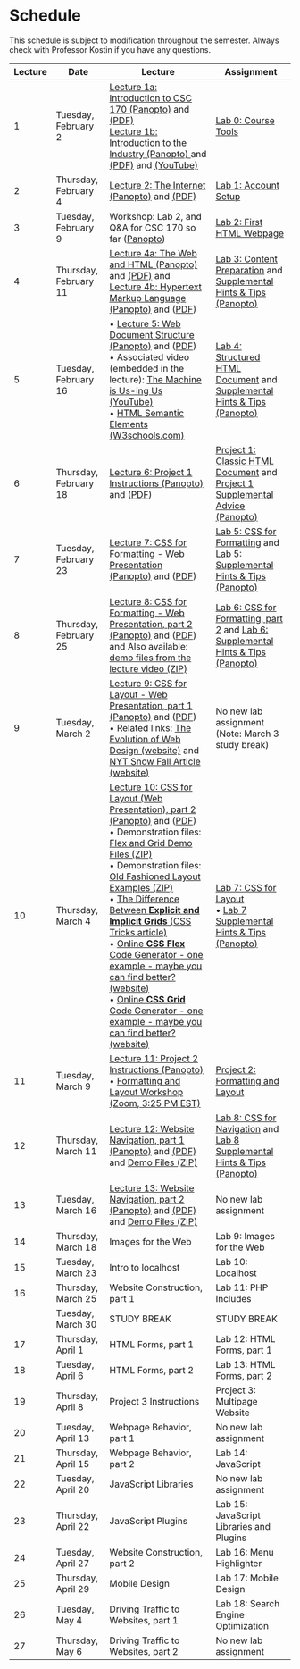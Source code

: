 # Schedule
This schedule is subject to modification throughout the semester. Always check with Professor Kostin if you have any questions.

| Lecture | Date                        | Lecture                             | Assignment                             |
| ------- | --------------------------- | ----------------------------------- | ---------------------------------------- |
| 1       | Tuesday, February 2  | [Lecture 1a: Introduction to CSC 170 (Panopto)](https://rochester.hosted.panopto.com/Panopto/Pages/Viewer.aspx?id=b785f3ff-77e8-4f1e-b342-acae0128a2f8) and [(PDF)](01-intro/intro-csc170.pdf)<br>[Lecture 1b: Introduction to the Industry (Panopto) ](https://rochester.hosted.panopto.com/Panopto/Pages/Viewer.aspx?id=52ba787a-2584-4ce2-a846-acae0128ef27)and [(PDF)](01-intro/intro-industry.pdf) and [(YouTube)](https://youtu.be/J8hzJxb0rpc) | [Lab 0: Course Tools](lab00-course-tools/instructions.md) |
| 2       | Thursday, February 4  | [Lecture 2: The Internet (Panopto)](https://rochester.hosted.panopto.com/Panopto/Pages/Viewer.aspx?id=6bc432aa-67a8-4203-897f-acc5002fbf0f) and [(PDF)](02-the-internet/the-internet.pdf) | [Lab 1: Account Setup](lab01-account-setup/instructions.md) |
| 3       | Tuesday, February 9   | Workshop: Lab 2, and Q&A for CSC 170 so far ([Panopto](https://rochester.hosted.panopto.com/Panopto/Pages/Viewer.aspx?id=d4e953ec-9ae9-4cc5-8732-acca016c3aca)) | [Lab 2: First HTML Webpage](lab02-first-html-webpage/instructions.md) |
| 4       | Thursday, February 11 | [Lecture 4a: The Web and HTML (Panopto)](https://rochester.hosted.panopto.com/Panopto/Pages/Viewer.aspx?id=d6e483c4-f1db-4f32-9ee3-acc90176e04c) and [(PDF)](04-the-web-and-html/the-web.pdf) and<br>[Lecture 4b: Hypertext Markup Language (Panopto)](https://rochester.hosted.panopto.com/Panopto/Pages/Viewer.aspx?id=94a7a676-7cbe-427d-98cb-acc901840cf8) and ([PDF](04-the-web-and-html/04-the-web-and-html)) | [Lab 3: Content Preparation](lab03-content-prep/instructions.md) and [Supplemental Hints & Tips (Panopto)](https://rochester.hosted.panopto.com/Panopto/Pages/Viewer.aspx?id=b13d5ade-6c79-450e-8854-accc0145493f) |
| 5       | Tuesday, February 16  | &bull; [Lecture 5: Web Document Structure (Panopto)](https://rochester.hosted.panopto.com/Panopto/Pages/Viewer.aspx?id=8874e770-76ed-4a51-b8c3-acd0016824f3) and ([PDF](05-web-document-structure/web-document-structure.pdf))  <br>&bull; Associated video (embedded in the lecture): [The Machine is Us-ing Us (YouTube)](https://youtu.be/NLlGopyXT_g)<br>&bull; [HTML Semantic Elements (W3schools.com)](https://www.w3schools.com/html/html5_semantic_elements.asp) | [Lab 4: Structured HTML Document](lab04-structured-html-document/instructions.md) and [Supplemental Hints & Tips (Panopto)](https://rochester.hosted.panopto.com/Panopto/Pages/Viewer.aspx?id=efa5831a-adce-4ae6-960e-acd0017be091) |
| 6       | Thursday, February 18 | [Lecture 6: Project 1 Instructions (Panopto)](https://rochester.hosted.panopto.com/Panopto/Pages/Viewer.aspx?id=727f9a33-3b98-45bd-a653-acd20114c935) and ([PDF](06-project1-instructions/project1-review.pdf)) | [Project 1: Classic HTML Document](project01-classic-html-document/instructions.md) and [Project 1 Supplemental Advice (Panopto)](https://rochester.hosted.panopto.com/Panopto/Pages/Viewer.aspx?id=c4f3d1ae-da77-4a8b-b22e-acd201379d13) |
| 7       | Tuesday, February 23  | [Lecture 7: CSS for Formatting - Web Presentation (Panopto)](https://rochester.hosted.panopto.com/Panopto/Pages/Viewer.aspx?id=3c0c543a-85aa-44cd-b359-acd70163eff1) and ([PDF](07-web-presentation-css-for-formatting/css-for-formatting.pdf)) | [Lab 5: CSS for Formatting](lab05-css-for-formatting1/instructions.md) and [Lab 5: Supplemental Hints & Tips (Panopto)](https://rochester.hosted.panopto.com/Panopto/Pages/Viewer.aspx?id=8d8bd692-a162-4150-a021-acd701688c28) |
| 8       | Thursday, February 25 | [Lecture 8: CSS for Formatting - Web Presentation, part 2 (Panopto)](https://rochester.hosted.panopto.com/Panopto/Pages/Viewer.aspx?id=13de1de9-768e-4eec-bd80-acda001fbd34) and ([PDF](08-web-presentation2/css-for-formatting2.pdf)) and Also available: [demo files from the lecture video (ZIP)](08-web-presentation2/demo.zip) | [Lab 6: CSS for Formatting, part 2](lab06-css-for-formatting2/instructions.md) and [Lab 6: Supplemental Hints & Tips (Panopto)](https://rochester.hosted.panopto.com/Panopto/Pages/Viewer.aspx?id=424169a0-cd19-4452-84ae-acda0027de70) |
| 9       | Tuesday, March 2      | [Lecture 9: CSS for Layout - Web Presentation, part 1 (Panopto)](https://rochester.hosted.panopto.com/Panopto/Pages/Viewer.aspx?id=ef0f83fc-38d0-4736-9adc-acdf004b4e2d) and ([PDF](09-web-presentation-css-for-layout1/css-for-layout1.pdf))<br>&bull; Related links: [The Evolution of Web Design (website)](https://fabianburghardt.de/webolution/) and [NYT Snow Fall Article (website)](http://www.nytimes.com/projects/2012/snow-fall/index.html) | No new lab assignment  (Note: March 3 study break) |
| 10      | Thursday, March 4     | [Lecture 10: CSS for Layout (Web Presentation), part 2 (Panopto)](https://rochester.hosted.panopto.com/Panopto/Pages/Viewer.aspx?id=f9d3f2db-e0d2-4e62-a98f-ace001419072) and ([PDF](10-web-presentation-css-for-layout2/css-for-layout2.pdf))<br/>&bull; Demonstration files: [Flex and Grid Demo Files (ZIP)](10-web-presentation-css-for-layout2/flex-and-grid-demos.zip)<br/>&bull; Demonstration files: [Old Fashioned Layout Examples (ZIP)](10-web-presentation-css-for-layout2/old-fashioned-layout-examples.zip)<br/>&bull; [The Difference Between **Explicit and Implicit Grids** (CSS Tricks article)](https://css-tricks.com/difference-explicit-implicit-grids/)<br/>&bull; [Online **CSS Flex** Code Generator - one example - maybe you can find better? (website)](https://the-echoplex.net/flexyboxes/)<br/>&bull; [Online **CSS Grid** Code Generator - one example - maybe you can find better? (website)](https://cssgr.id/) | [Lab 7: CSS for Layout](lab07-css-for-layout/instructions.md)<br>&bull; [Lab 7 Supplemental Hints & Tips (Panopto)](https://rochester.hosted.panopto.com/Panopto/Pages/Viewer.aspx?id=c4b440e1-5088-4c76-9a55-ace00141faa9) |
| 11      | Tuesday, March 9      | [Lecture 11: Project 2 Instructions (Panopto)](https://rochester.hosted.panopto.com/Panopto/Pages/Viewer.aspx?id=1b20ea1d-a93e-40ca-900e-ace0012abf5e)<br>&bull; [Formatting and Layout Workshop (Zoom, 3:25 PM EST)](https://rochester.zoom.us/j/96207086772?pwd=bDFHRG0xVURRdU5jNFB6cG8yK2NKQT09) | [Project 2: Formatting and Layout](project02-formatting-and-layout/instructions.md) |
| 12      | Thursday, March 11    | [Lecture 12: Website Navigation, part 1 (Panopto)](https://rochester.hosted.panopto.com/Panopto/Pages/Viewer.aspx?id=a2fb88ca-357b-42ba-9a44-ace800f41927) and [(PDF)](12-web-presentation-css-for-navigation1/css-for-navigation.pdf) and [Demo Files (ZIP)](12-web-presentation-css-for-navigation1/demo_basic-navigation.zip) | [Lab 8: CSS for Navigation](lab08-css-for-navigation/instructions.md) and [Lab 8 Supplemental Hints & Tips (Panopto)](https://rochester.hosted.panopto.com/Panopto/Pages/Viewer.aspx?id=d682251d-bd07-40b9-b265-ace800f42b04) |
| 13      | Tuesday, March 16     | [Lecture 13: Website Navigation, part 2 (Panopto)](https://rochester.hosted.panopto.com/Panopto/Pages/Viewer.aspx?id=75f7f4dd-f5f3-4870-b030-acec014d7b8b) and [(PDF)](13-web-presentation-css-for-navigation2/css-positioning.pdf) and [Demo Files (ZIP)](13-web-presentation-css-for-navigation2/demo_advanced-navigation.zip) | No new lab assignment |
| 14      | Thursday, March 18    | Images for the Web                  | Lab 9: Images for the Web                |
| 15      | Tuesday, March 23     | Intro to localhost                  | Lab 10: Localhost                        |
| 16      | Thursday, March 25    | Website Construction, part 1        | Lab 11: PHP Includes                     |
|         | Tuesday, March 30     | STUDY BREAK                         | STUDY BREAK                              |
| 17      | Thursday, April 1     | HTML Forms, part 1                  | Lab 12: HTML Forms, part 1               |
| 18      | Tuesday, April 6      | HTML Forms, part 2                  | Lab 13: HTML Forms, part 2               |
| 19      | Thursday, April 8     | Project 3 Instructions              | Project 3: Multipage Website                              |
| 20      | Tuesday, April 13     | Webpage Behavior, part 1            | No new lab assignment      |
| 21      | Thursday, April 15    | Webpage Behavior, part 2            | Lab 14: JavaScript                       |
| 22      | Tuesday, April 20     | JavaScript Libraries                | No new lab assignment      |
| 23      | Thursday, April 22    | JavaScript Plugins                  | Lab 15: JavaScript Libraries and Plugins |
| 24      | Tuesday, April 27     | Website Construction, part 2        | Lab 16: Menu Highlighter                 |
| 25      | Thursday, April 29    | Mobile Design                       | Lab 17: Mobile Design                    |
| 26      | Tuesday, May 4        | Driving Traffic to Websites, part 1 | Lab 18: Search Engine Optimization       |
| 27      | Thursday, May 6       | Driving Traffic to Websites, part 2 | No new lab assignment      |